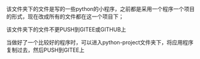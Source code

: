 该文件夹下的文件是写的一些python的小程序，之前都是采用一个程序一个项目的形式，现在改成所有的文件都在这一个项目下；

该文件夹下的文件不更PUSH到GITEE或GITHUB上

当做好了一个比较好的程序时，可以进入python-project文件夹下，将应用程序复制过去，然后PUSH到GITEE上

